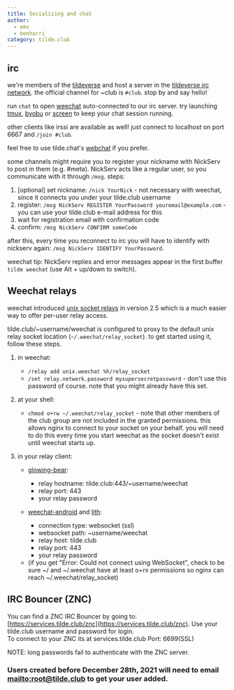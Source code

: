 ```yaml
---
title: Socializing and chat
author: 
  - emv
  - benharri
category: tilde.club
---
```


## irc

we're members of the [tildeverse](https://tildeverse.org) and host a server
in the [tildeverse irc network](https://tilde.chat). the official channel for
~club is `#club`. stop by and say hello!

run `chat` to open [weechat](https://weechat.org) auto-connected to our irc
server. try launching [tmux](tmux.html), [byobu](https://superuser.com/a/423397)
 or [screen](screen.html) to keep your chat session running.

other clients like irssi are available as well! just connect to localhost on
port 6667 and `/join #club`.

feel free to use tilde.chat's [webchat](https://web.tilde.chat/?join=club) if
you prefer.

some channels might require you to register your nickname with NickServ to post in them (e.g. #meta). NickServ acts like a regular user, so you communicate with it through `/msg`. steps:

1. [optional] set nickname: `/nick YourNick` - not necessary with weechat, since it connects you under your tilde.club username
2. register: `/msg NickServ REGISTER YourPassword youremail@example.com` - you can use your tilde.club e-mail address for this
3. wait for registration email with confirmation code
4. confirm: `/msg NickServ CONFIRM someCode`

after this, every time you reconnect to irc you will have to identify with nickserv again: `/msg NickServ IDENTIFY YourPassword`.  

weechat tip: NickServ replies and error messages appear in the first buffer `tilde weechat` (use Alt + up/down to switch).

## Weechat relays

weechat introduced [unix socket relays](
https://weechat.org/files/doc/stable/weechat_user.en.html#relay_unix_socket)
in version 2.5 which is a much easier way to offer per-user relay access.

tilde.club/~username/weechat is configured to proxy to the default unix relay socket
location (`~/.weechat/relay_socket`). to get started using it, follow these steps.

1. in weechat:
    * `/relay add unix.weechat %h/relay_socket`
    * `/set relay.network.password mysupersecretpassword` - don't use this password
      of course. note that you might already have this set.

2. at your shell:
    * `chmod o+rw ~/.weechat/relay_socket` - note that other members of the club group
      are not included in the granted permissions. this allows nginx to connect
      to your socket on your behalf. you will need to do this every time you start
      weechat as the socket doesn't exist until weechat starts up.

3. in your relay client:
    * [glowing-bear](https://glowing-bear.org):
        - relay hostname: tilde.club:443/~username/weechat
        - relay port: 443
        - your relay password

    * [weechat-android](https://github.com/ubergeek42/weechat-android) and [lith](https://github.com/lithapp/lith):
        - connection type: websocket (ssl)
        - websocket path: ~username/weechat
        - relay host: tilde.club
        - relay port: 443
        - your relay password

    - (if you get "Error: Could not connect using WebSocket", check to be sure
      ~/ and ~/.weechat have at least o+rx permissions so nginx can reach
      ~/.weechat/relay_socket)

## IRC Bouncer (ZNC)

You can find a ZNC IRC Bouncer by going to: [https://services.tilde.club/znc](https://services.tilde.club/znc).
Use your tilde.club username and password for login.  
To connect to your ZNC its at services.tilde.club   Port: 6699(SSL)

NOTE: long passwords fail to authenticate with the ZNC server.

### Users created before December 28th, 2021 will need to email [mailto:root@tilde.club](root@tilde.club) to get your user added. 

